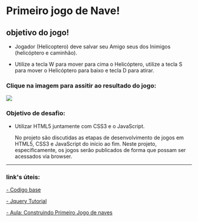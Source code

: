 # Primeiro jogo de Nave!

## objetivo do jogo!
- Jogador (Helicoptero) deve salvar seu Amigo seus dos Inimigos (helicóptero e caminhão).

- Utilize a tecla W para mover para cima o Helicóptero, utilize a tecla S para mover o Helicóptero para baixo e tecla D para atirar.
### Clique na imagem para assitir ao resultado do jogo: 
[![](https://i9.ytimg.com/vi/-qvY59-ycgg/mq1.jpg?sqp=CODr0pEG&rs=AOn4CLA567NMOXHatEfMxa0D86b0WDsprg)](https://youtu.be/-qvY59-ycgg "Jogo nave")

### Objetivo de desafio:
- Utilizar HTML5 juntamente com  CSS3 e o JavaScript.<p> No projeto são discutidas as etapas de desenvolvimento de jogos em HTML5, CSS3 e JavaScript do início ao fim. Neste projeto, especificamente, os jogos serão publicados de forma que possam ser acessados via browser.
___
### link's úteis:
[- Codigo base](https://www.dropbox.com/s/17010wb608q4olu/JogosHTML5.zip?dI=0&file_subpath=%2FJogosHTML5) 

[- Jquery Tutorial](https://www.w3schools.com/jquery/default.asp)

[- Aula: Construindo Primeiro Jogo de naves](https://web.dio.me/lab/construindo-o-seu-primeiro-jogo-de-naves/learning/9b0a44f2-ba17-49fc-ab1e-8658bd5861c7)
